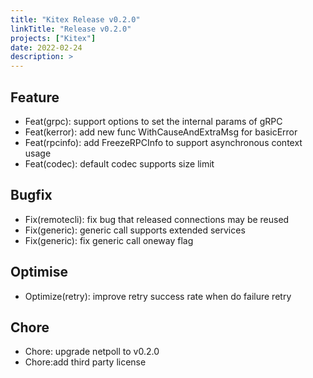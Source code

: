 ```yaml
---
title: "Kitex Release v0.2.0"
linkTitle: "Release v0.2.0"
projects: ["Kitex"]
date: 2022-02-24
description: >
---
```


## Feature

- Feat(grpc): support options to set the internal params of gRPC
- Feat(kerror): add new func WithCauseAndExtraMsg for basicError
- Feat(rpcinfo): add FreezeRPCInfo to support asynchronous context usage
- Feat(codec): default codec supports size limit

## Bugfix

- Fix(remotecli): fix bug that released connections may be reused
- Fix(generic): generic call supports extended services
- Fix(generic): fix generic call oneway flag

## Optimise

- Optimize(retry): improve retry success rate when do failure retry

## Chore

- Chore: upgrade netpoll to v0.2.0
- Chore:add third party license
